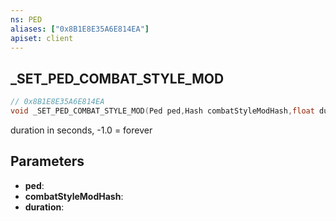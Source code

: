 ```yaml
---
ns: PED
aliases: ["0x8B1E8E35A6E814EA"]
apiset: client
---
```

## _SET_PED_COMBAT_STYLE_MOD

```c
// 0x8B1E8E35A6E814EA
void _SET_PED_COMBAT_STYLE_MOD(Ped ped,Hash combatStyleModHash,float duration);
```

duration in seconds, -1.0 = forever

## Parameters
* **ped**:
* **combatStyleModHash**:
* **duration**:




